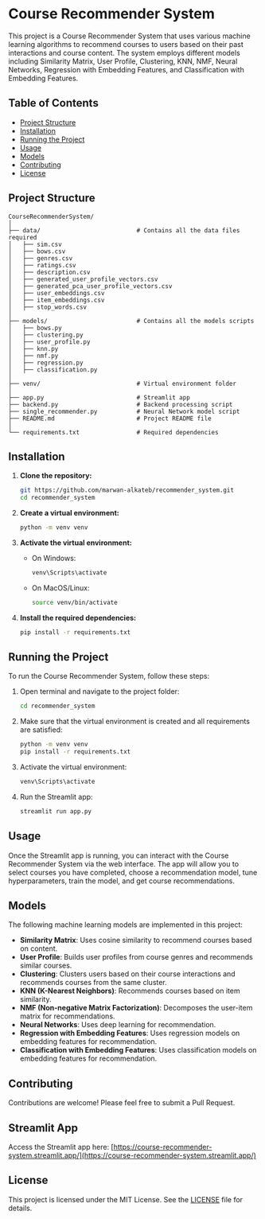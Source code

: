 # Course Recommender System

This project is a Course Recommender System that uses various machine learning algorithms to recommend courses to users
based on their past interactions and course content. The system employs different models including Similarity Matrix,
User Profile, Clustering, KNN, NMF, Neural Networks, Regression with Embedding Features, and Classification with
Embedding Features.

## Table of Contents

- [Project Structure](#project-structure)
- [Installation](#installation)
- [Running the Project](#running-the-project)
- [Usage](#usage)
- [Models](#models)
- [Contributing](#contributing)
- [License](#license)

## Project Structure

```
CourseRecommenderSystem/
│
├── data/                           # Contains all the data files required
│   ├── sim.csv
│   ├── bows.csv
│   ├── genres.csv
│   ├── ratings.csv
│   ├── description.csv
│   ├── generated_user_profile_vectors.csv
│   ├── generated_pca_user_profile_vectors.csv
│   ├── user_embeddings.csv
│   ├── item_embeddings.csv
│   ├── stop_words.csv
│
├── models/                         # Contains all the models scripts
│   ├── bows.py
│   ├── clustering.py
│   ├── user_profile.py
│   ├── knn.py
│   ├── nmf.py
│   ├── regression.py
│   ├── classification.py
│
├── venv/                           # Virtual environment folder
│
├── app.py                          # Streamlit app
├── backend.py                      # Backend processing script
├── single_recommender.py           # Neural Network model script
├── README.md                       # Project README file
│
└── requirements.txt                # Required dependencies
```

## Installation

1. **Clone the repository:**
    ```sh
    git https://github.com/marwan-alkateb/recommender_system.git
    cd recommender_system
    ```

2. **Create a virtual environment:**
    ```sh
    python -m venv venv
    ```

3. **Activate the virtual environment:**
    - On Windows:
        ```sh
        venv\Scripts\activate
        ```
    - On MacOS/Linux:
        ```sh
        source venv/bin/activate
        ```

4. **Install the required dependencies:**
    ```sh
    pip install -r requirements.txt
    ```

## Running the Project

To run the Course Recommender System, follow these steps:

1. Open terminal and navigate to the project folder:
    ```sh
    cd recommender_system
    ```

2. Make sure that the virtual environment is created and all requirements are satisfied:
    ```sh
    python -m venv venv
    pip install -r requirements.txt
    ```

3. Activate the virtual environment:
    ```sh
    venv\Scripts\activate
    ```

4. Run the Streamlit app:
    ```sh
    streamlit run app.py
    ```

## Usage

Once the Streamlit app is running, you can interact with the Course Recommender System via the web interface. The app
will allow you to select courses you have completed, choose a recommendation model, tune hyperparameters, train the
model, and get course recommendations.

## Models

The following machine learning models are implemented in this project:

- **Similarity Matrix**: Uses cosine similarity to recommend courses based on content.
- **User Profile**: Builds user profiles from course genres and recommends similar courses.
- **Clustering**: Clusters users based on their course interactions and recommends courses from the same cluster.
- **KNN (K-Nearest Neighbors)**: Recommends courses based on item similarity.
- **NMF (Non-negative Matrix Factorization)**: Decomposes the user-item matrix for recommendations.
- **Neural Networks**: Uses deep learning for recommendation.
- **Regression with Embedding Features**: Uses regression models on embedding features for recommendation.
- **Classification with Embedding Features**: Uses classification models on embedding features for recommendation.

## Contributing

Contributions are welcome! Please feel free to submit a Pull Request.

## Streamlit App

Access the Streamlit app here: [https://course-recommender-system.streamlit.app/](https://course-recommender-system.streamlit.app/)

## License

This project is licensed under the MIT License. See the [LICENSE](LICENSE) file for details.

```

